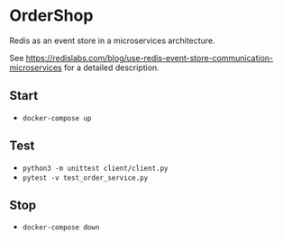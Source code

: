 # OrderShop
Redis as an event store in a microservices architecture.

See https://redislabs.com/blog/use-redis-event-store-communication-microservices for a detailed description.

## Start
- `docker-compose up`

## Test
- `python3 -m unittest client/client.py`
- `pytest -v test_order_service.py`

## Stop
- `docker-compose down`
